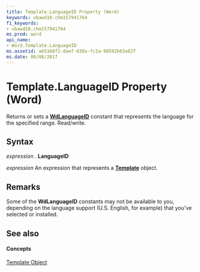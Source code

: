 ```yaml
---
title: Template.LanguageID Property (Word)
keywords: vbawd10.chm157941764
f1_keywords:
- vbawd10.chm157941764
ms.prod: word
api_name:
- Word.Template.LanguageID
ms.assetid: a65168f1-daef-038a-fc2a-90592b63a82f
ms.date: 06/08/2017
---
```



# Template.LanguageID Property (Word)

Returns or sets a  **[WdLanguageID](Word.WdLanguageID.md)** constant that represents the language for the specified range. Read/write.


## Syntax

 _expression_ . **LanguageID**

 _expression_ An expression that represents a **[Template](Word.Template.md)** object.


## Remarks

Some of the  **WdLanguageID** constants may not be available to you, depending on the language support (U.S. English, for example) that you've selected or installed.


## See also


#### Concepts


[Template Object](Word.Template.md)

